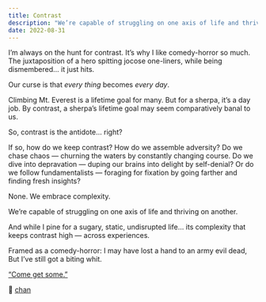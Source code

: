 ```yaml
---
title: Contrast
description: "We’re capable of struggling on one axis of life and thriving on another. And while I pine for a sugary, static, undisrupted life… its complexity that keeps contrast high — across experiences."
date: 2022-08-31
---
```


I’m always on the hunt for contrast.
It’s why I like comedy-horror so much.
The juxtaposition of a hero spitting jocose one-liners, while being dismembered… it just hits.

Our curse is that *every thing* becomes *every day*.

Climbing Mt. Everest is a lifetime goal for many. But for a sherpa, it’s a day job. By contrast, a sherpa’s lifetime goal may seem comparatively banal to us.

So, contrast is the antidote… right?

If so, how do we keep contrast?
How do we assemble adversity?
Do we chase chaos — churning the waters by constantly changing course.
Do we dive into depravation — duping our brains into delight by self-denial?
Or do we follow fundamentalists — foraging for fixation by going farther and finding fresh insights?

None.
We embrace complexity.

We’re capable of struggling on one axis of life and thriving on another.

And while I pine for a sugary, static, undisrupted life… its complexity that keeps contrast high — across experiences.

Framed as a comedy-horror:
I may have lost a hand to an army evil dead,
But I’ve still got a biting whit.

[“Come get some.”](https://youtu.be/DrZwFAvlmVY)

🔫 [chan](https://chan.dev/twitter)